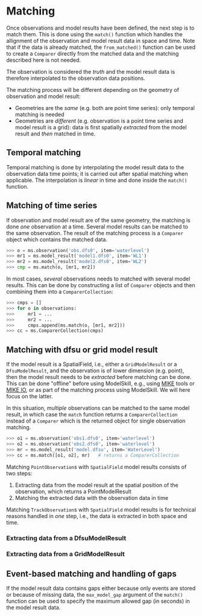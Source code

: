 # Matching 

Once observations and model results have been defined, the next step is to match them. This is done using the `match()` function which handles the allignment of the observation and model result data in space and time. Note that if the data is already matched, the `from_matched()` function can be used to create a `Comparer` directly from the matched data and the matching described here is not needed.

The observation is considered the *truth* and the model result data is therefore interpolated to the observation data positions.

The matching process will be different depending on the geometry of observation and model result:

* Geometries are the *same* (e.g. both are point time series): only temporal matching is needed
* Geometries are *different* (e.g. observation is a point time series and model result is a grid): data is first spatially *extracted* from the model result and *then* matched in time. 


## Temporal matching

Temporal matching is done by interpolating the model result data to the observation data time points; it is carried out after spatial matching when applicable. The interpolation is *linear* in time and done inside the `match()` function.



## Matching of time series

If observation and model result are of the same geometry, the matching is done *one* observation at a time. Several model results can be matched to the same observation. The result of the matching process is a `Comparer` object which contains the matched data. 

```python
>>> o = ms.observation('obs.dfs0', item='waterlevel')
>>> mr1 = ms.model_result('model1.dfs0', item='WL1')
>>> mr2 = ms.model_result('model2.dfs0', item='WL2')
>>> cmp = ms.match(o, [mr1, mr2])
```

In most cases, *several* observations needs to matched with several model results. This can be done by constructing a list of `Comparer` objects and then combining them into a `ComparerCollection`:

```python
>>> cmps = []
>>> for o in observations:
>>>     mr1 = ...
>>>     mr2 = ...
>>>     cmps.append(ms.match(o, [mr1, mr2]))
>>> cc = ms.ComparerCollection(cmps)
```


## Matching with dfsu or grid model result

If the model result is a SpatialField, i.e., either a `GridModelResult` or a `DfsuModelResult`, and the observation is of lower dimension (e.g. point), then the model result needs to be *extracted* before matching can be done. This can be done "offline" before using ModelSkill, e.g., using [MIKE](https://www.mikepoweredbydhi.com/) tools or [MIKE IO](https://github.com/DHI/mikeio), or as part of the matching process using ModelSkill. We will here focus on the latter. 

In this situation, *multiple* observations can be matched to the same model result, in which case the `match` function returns a `ComparerCollection` instead of a `Comparer` which is the returned object for single observation matching. 

```python
>>> o1 = ms.observation('obs1.dfs0', item='waterlevel')
>>> o2 = ms.observation('obs2.dfs0', item='waterlevel')
>>> mr = ms.model_result('model.dfsu', item='WaterLevel')
>>> cc = ms.match([o1, o2], mr)   # returns a ComparerCollection
```

Matching `PointObservation`s with `SpatialField` model results consists of two steps: 

1. Extracting data from the model result at the spatial position of the observation, which returns a PointModelResult
2. Matching the extracted data with the observation data in time

Matching `TrackObservation`s with `SpatialField` model results is for technical reasons handled in *one* step, i.e., the data is extracted in both space and time.



### Extracting data from a DfsuModelResult



### Extracting data from a GridModelResult




## Event-based matching and handling of gaps

If the model result data contains gaps either because only events are stored or because of missing data, the `max_model_gap` argument of the `match()` function can be used to specify the maximum allowed gap (in seconds) in the model result data. 